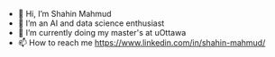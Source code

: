 - 👋 Hi, I’m Shahin Mahmud
- 👀 I’m an AI and data science enthusiast
- 🌱 I’m currently doing my master's at uOttawa
- 📫 How to reach me https://www.linkedin.com/in/shahin-mahmud/

<!---
smahm094/smahm094 is a ✨ special ✨ repository because its `README.md` (this file) appears on your GitHub profile.
You can click the Preview link to take a look at your changes.
--->
